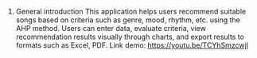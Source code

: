1. General introduction
This application helps users recommend suitable songs based on criteria such as genre, mood, rhythm, etc. using the AHP method. Users can enter data, evaluate criteria, view recommendation results visually through charts, and export results to formats such as Excel, PDF.
Link demo: https://youtu.be/TCYhSmzcwjI

